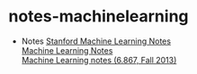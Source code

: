 # notes-machinelearning
* Notes
  [Stanford Machine Learning Notes](http://www.holehouse.org/mlclass/)  
  [Machine Learning Notes](http://blog.csdn.net/v5wcm/article/details/50589199)  
  [Machine Learning notes (6.867, Fall 2013)](http://people.csail.mit.edu/alinush/6.867-fall-2013/machine-learning.html)  
